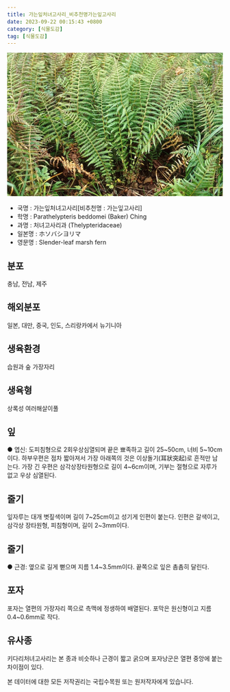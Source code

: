 ```yaml
---
title: 가는잎처녀고사리_비추천명가는잎고사리
date: 2023-09-22 00:15:43 +0800
category: [식물도감]
tag: [식물도감]
---
```




![가는잎처녀고사리[비추천명 : 가는잎고사리]](/assets/img/fileUpload/plants/basic/Davalliaceae/Thelypteris/3757/3757_1_th2.jpg)
- 국명 : 가는잎처녀고사리[비추천명 : 가는잎고사리]
- 학명 : Parathelypteris beddomei (Baker) Ching
- 과명 : 처녀고사리과 (Thelypteridaceae)
- 일본명 : ホソバシヨリマ
- 영문명 : Slender-leaf marsh fern


## 분포
충남, 전남, 제주
## 해외분포
일본, 대만, 중국, 인도, 스리랑카에서 뉴기니아
## 생육환경
습원과 숲 가장자리
## 생육형
상록성 여러해살이풀
## 잎
● 엽신: 도피침형으로 2회우상심열되며 끝은 뾰족하고 길이 25~50cm, 너비 5~10cm이다. 하부우편은 점차 짧아져서 가장 아래쪽의 것은 이상돌기(耳狀突起)로 흔적만 남는다. 가장 긴 우편은 삼각상장타원형으로 길이 4~6cm이며, 기부는 절형으로 자루가 없고 우상 심열된다.
## 줄기
잎자루는 대개 볏짚색이며 길이 7~25cm이고 성기게 인편이 붙는다. 인편은 갈색이고, 삼각상 장타원형, 피침형이며, 길이 2~3mm이다.
## 줄기
● 근경: 옆으로 길게 뻗으며 지름 1.4~3.5mm이다. 끝쪽으로 잎은 촘촘히 달린다.
## 포자
포자는 열편의 가장자리 쪽으로 측맥에 정생하여 배열된다. 포막은 원신형이고 지름 0.4~0.6mm로 작다.
## 유사종
키다리처녀고사리는 본 종과 비슷하나 근경이 짧고 굵으며 포자낭군은 열편 중앙에 붙는 차이점이 있다.






본 데이터에 대한 모든 저작권리는 국립수목원 또는 원저작자에게 있습니다.
